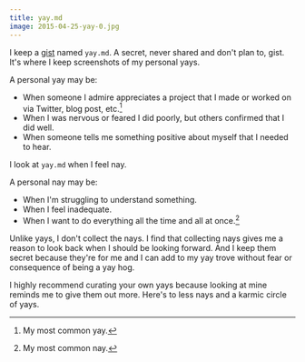 ```yaml
---
title: yay.md
image: 2015-04-25-yay-0.jpg
---
```


I keep a [gist](https://gist.github.com/) named `yay.md`. A secret, never shared and don't plan to, gist. It's where I keep screenshots of my personal yays.

A personal yay may be:

- When someone I admire appreciates a project that I made or worked on via Twitter, blog post, etc.[^1]
- When I was nervous or feared I did poorly, but others confirmed that I did well.
- When someone tells me something positive about myself that I needed to hear.

I look at `yay.md` when I feel nay.

A personal nay may be:

- When I'm struggling to understand something.
- When I feel inadequate.
- When I want to do everything all the time and all at once.[^2]

Unlike yays, I don't collect the nays. I find that collecting nays gives me a reason to look back when I should be looking forward. And I keep them secret because they're for me and I can add to my yay trove without fear or consequence of being a yay hog.

I highly recommend curating your own yays because looking at mine reminds me to give them out more. Here's to less nays and a karmic circle of yays.

[^1]: My most common yay.
[^2]: My most common nay.
